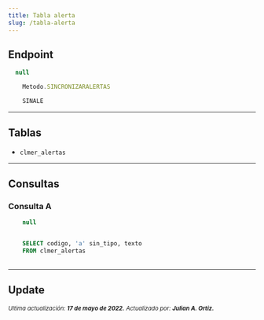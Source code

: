 ```yaml
---
title: Tabla alerta
slug: /tabla-alerta
---
```



## Endpoint

```js title="Condiciones"
  null
```

```js title="EndPoint"
    Metodo.SINCRONIZARALERTAS

    SINALE
```

***

## Tablas

- ```clmer_alertas```

***

## Consultas

### Consulta A

```js title="Condiciones"
    null
```

```sql title="Query"

    SELECT codigo, 'a' sin_tipo, texto
    FROM clmer_alertas
  
```

***


## Update

<div class="ultima-actualizacion">
  <small>
    <i>
      Ultima actualización:
      <b> 17 de mayo de 2022.</b>
    </i>
  </small>

  <small>
    <i>
      Actualizado por:
      <b> Julian A. Ortiz.</b>
    </i>
  </small>
</div>